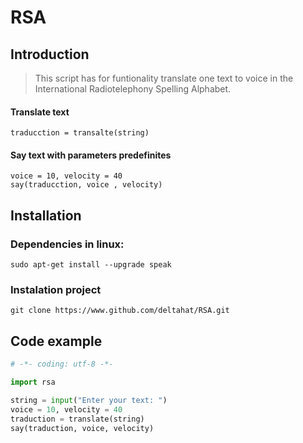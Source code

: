 # RSA

## Introduction

> This script has for funtionality translate one text to voice in
the International Radiotelephony Spelling Alphabet.
    
#### Translate text 

    traducction = transalte(string)

#### Say text with parameters predefinites
    
    voice = 10, velocity = 40
    say(traducction, voice , velocity)

## Installation

### Dependencies in linux:

    sudo apt-get install --upgrade speak

### Instalation project

    git clone https://www.github.com/deltahat/RSA.git

## Code example
```python
# -*- coding: utf-8 -*-

import rsa

string = input("Enter your text: ")
voice = 10, velocity = 40
traduction = translate(string)
say(traduction, voice, velocity)

```
